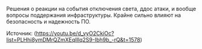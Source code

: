Решения о реакции на события отключения света, ддос атаки, и вообще вопросы поддержания инфраструктуры. Крайне сильно влияют на безопасность и надежность ПО.

Источник: (https://youtu.be/d_vyO2CkiOc?list=PLHhi8ymDMrQZmXEqIIlq2S9-Ibh9b_-rQ&t=1578)